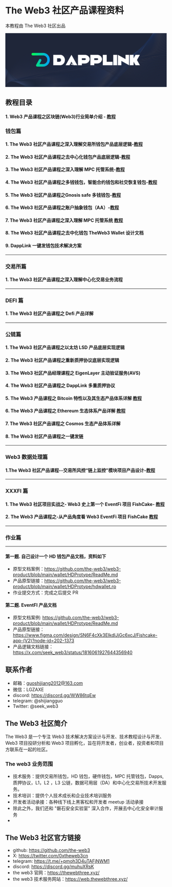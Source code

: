 # The Web3 社区产品课程资料

本教程由 The Web3 社区出品

[![DappLink](https://raw.githubusercontent.com/eniac-x-labs/.github/main/profile/dapplink.jpeg)](https://www.dapplink.xyz/zh)


## 教程目录

#### 1. Web3 产品课程之区块链(Web3)行业简单介绍 - [教程](https://github.com/the-web3/web3-product/blob/main/Introduction/ReadMe.md)

### 钱包篇

#### 1. The Web3 社区产品课程之深入理解交易所钱包产品底层逻辑-[教程](https://github.com/the-web3/web3-product/blob/main/wallet/exchange-wallet/ReadMe.md)
#### 2. The Web3 社区产品课程之去中心化钱包产品底层逻辑-[教程](https://github.com/the-web3/web3-product/blob/main/wallet/hd-wallet/ReadMe.md)
#### 3. The Web3 社区产品课程之深入理解 MPC 托管系统-[教程]()
#### 4. The Web3 社区产品课程之多钱钱包，智能合约钱包和社交恢复钱包-[教程]()
#### 5. The Web3 社区产品课程之Gnosis safe 多钱钱包-[教程]()
#### 6. The Web3 社区产品课程之账户抽象钱包（AA）-[教程]()
#### 7. The Web3 社区产品课程之深入理解 MPC 托管系统 [教程]()
#### 8. The Web3 社区产品课程之去中化钱包 TheWeb3 Wallet 设计文档
#### 9. DappLink 一键发钱包技术解决方案

------------------------------------------------------------------------------------------------------------------------------

### 交易所篇

#### 1. The Web3 社区产品课程之深入理解中心化交易业务流程


------------------------------------------------------------------------------------------------------------------------------


### DEFI 篇

#### 1. The Web3 社区产品课程之 Defi 产品详解

------------------------------------------------------------------------------------------------------------------------------

### 公链篇
#### 1. The Web3 社区产品课程之以太坊 LSD 产品底层实现逻辑
#### 2. The Web3 社区产品课程之重新质押协议底层实现逻辑
#### 3. The Web3 社区产品经理课程之 EigenLayer 主动验证服务(AVS)
#### 4. The Web3 社区产品课程之 DappLink 多重质押协议
#### 5. The Web3 产品课程之 Bitcoin 特性以及其生态产品体系详解 [教程]()
#### 6. The Web3 产品课程之 Ethereum 生态体系产品详解 [教程]()
#### 7. The Web3 社区产品课程之 Cosmos 生态产品体系详解
#### 8. The Web3 社区产品课程之一键发链


------------------------------------------------------------------------------------------------------------------------------

### Web3 数据处理篇

#### 1.The Web3 社区产品课程--交易所风控“链上监控”模块项目产品设计-[教程](https://github.com/the-web3/web3-product/blob/main/wallet/monitor/ReadMe.md)

------------------------------------------------------------------------------------------------------------------------------

### XXXFI 篇
#### 1. The Web3 社区项目实战之- Web3 史上第一个  EventFi 项目 FishCake- [教程](https://x.com/seek_web3/status/1816061927644356940)
#### 2. The Web3 产品课程之-从产品角度看 Web3 EventFi 项目 FishCake [教程]()


------------------------------------------------------------------------------------------------------------------------------


### 作业篇
------------------------------------------------------------------------------------------------------------------------------
#### 第一题. 自己设计一个 HD 钱包产品文档，资料如下
- 原型文档案例：https://github.com/the-web3/web3-product/blob/main/wallet/HDProtype/ReadMe.md
- 产品原型链接：https://github.com/the-web3/web3-product/blob/main/wallet/HDProtype/hdwallet.rp
- 作业提交方式：完成之后提交 PR 


#### 第二题. EventFI 产品文档
- 原型文档案例: https://github.com/the-web3/web3-product/blob/main/wallet/HDProtype/ReadMe.md
- 产品原型链接：https://www.figma.com/design/SN6F4cXk3EIkdlJjGc6xcJ/Fishcake-app-(V2)?node-id=202-1373
- 产品逻辑文档链接：https://x.com/seek_web3/status/1816061927644356940

## 联系作者

- 邮箱：guoshijiang2012@163.com
- 微信：LGZAXE
- discord: https://discord.gg/WW86tqEw
- telegram: @shijiangguo
- Twitter: @seek_web3


## The Web3 社区简介
The Web3 是一个专注 Web3 技术解决方案设计与开发、技术教程设计与开发、Web3 项目投研分析和 Web3 项目孵化，旨在将开发者，创业者，投资者和项目方联系在一起的社区。

### The web3 业务范围

- 技术服务：提供交易所钱包，HD 钱包，硬件钱包，MPC 托管钱包，Dapps,  质押协议，L1，L2 ，L3 公链，数据可用层（DA）和中心化交易所技术开发服务。
- 技术培训：提供个人技术成长和企业技术培训服务
- 开发者活动承接：各种线下线上黑客松和开发者 meetup 活动承接
- 除此之外，我们还和 "磐石安全实验室" 深入合作，开展去中心化安全审计服务
- 
## The Web3 社区官方链接
- github: https://github.com/the-web3
- X: https://twitter.com/0xtheweb3cn
- telegram: https://t.me/+pmoh3D4uTAFjNWM1
- discord:  https://discord.gg/muhuXRsK
- the web3 官网：https://thewebthree.xyz/
- the web3 技术服务网站：https://web.thewebthree.xyz/

